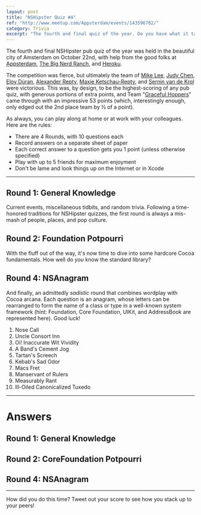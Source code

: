 ```yaml
---
layout: post
title: "NSHipster Quiz #4"
ref: "http://www.meetup.com/Appsterdam/events/143596702/"
category: Trivia
excerpt: "The fourth and final quiz of the year. Do you have what it takes to be the `NSArray -firstObject` among your peers?"
---
```


The fourth and final NSHipster pub quiz of the year was held in the beautiful city of Amsterdam on October 22nd, with help from the good folks at [Appsterdam](http://appsterdam.rs), [The Big Nerd Ranch](http://www.bignerdranch.com/), and [Heroku](http://www.heroku.com).

The competition was fierce, but ultimately the team of [Mike Lee](https://twitter.com/bmf), [Judy Chen](https://twitter.com/judykitteh), [Eloy Dúran](https://twitter.com/alloy), [Alexander Repty](https://twitter.com/arepty), [Maxie Ketschau-Repty](https://twitter.com/Yumyoko), and [Sernin van de Krol](https://twitter.com/paneidos) were victorious. This was, by design, to be the highest-scoring of any pub quiz, with generous portions of extra points, and Team "[Graceful Hoppers](http://en.wikipedia.org/wiki/Grace_Hopper)" came through with an impressive 53 points (which, interestingly enough, only edged out the 2nd place team by ½ of a point).

As always, you can play along at home or at work with your colleagues. Here are the rules:

- There are 4 Rounds, with 10 questions each
- Record answers on a separate sheet of paper
- Each correct answer to a question gets you 1 point (unless otherwise specified)
- Play with up to 5 friends for maximum enjoyment
- Don't be lame and look things up on the Internet or in Xcode

* * *

Round 1: General Knowledge
--------------------------

Current events, miscellaneous tidbits, and random trivia. Following a time-honored traditions for NSHipster quizzes, the first round is always a mis-mash of people, places, and pop culture.



Round 2: Foundation Potpourri
-----------------------------

With the fluff out of the way, it's now time to dive into some hardcore Cocoa fundamentals. How well do _you_ know the standard library?



Round 4: NSAnagram
------------------

And finally, an admittedly _sadistic_ round that combines wordplay with Cocoa arcana. Each question is an anagram, whose letters can be rearranged to form the name of a class or type in a well-known system framework (hint: Foundation, Core Foundation, UIKit, and AddressBook are represented here). Good luck!

1. Nose Call
2. Uncle Consort Inn
3. Oi! Inaccurate Wit Vividity
4. A Band's Cement Jog
5. Tartan's Screech
6. Kebab's Sad Odor
7. Macs Fret
8. Manservant of Rulers
9. Measurably Rant
10. Ill-Oiled Canonicalized Tuxedo

* * *

# Answers

Round 1: General Knowledge
--------------------------



Round 2: CoreFoundation Potpourri
-----------------------------


Round 4: NSAnagram
------------------



* * *

How did you do this time? Tweet out your score to see how you stack up to your peers!
